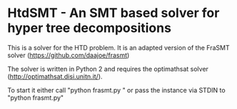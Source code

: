 # HtdSMT - An SMT based solver for hyper tree decompositions

This is a solver for the HTD problem. It is an adapted version of the FraSMT solver (https://github.com/daajoe/frasmt)

The solver is written in Python 2 and requires the optimathsat solver (http://optimathsat.disi.unitn.it/).

To start it either call "python frasmt.py <Filename>" or pass the instance via STDIN to "python frasmt.py" 


